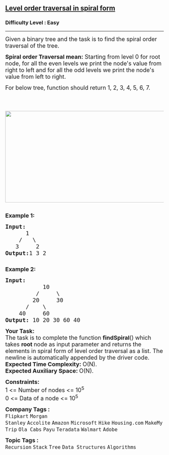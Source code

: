 <h2><a href="https://www.geeksforgeeks.org/problems/level-order-traversal-in-spiral-form/1?page=1&category=Recursion&difficulty=Easy&sortBy=submissions">Level order traversal in spiral form</a></h2><h3>Difficulty Level : Easy</h3><hr><div class="problems_problem_content__Xm_eO"><p><span style="font-size: 18px;">Given a binary tree and the task is to find the spiral order traversal of the tree.</span></p>
<p><span style="font-size: 18px;"><strong>Spiral order Traversal mean:</strong> Starting from level 0 for root node, for all the even levels we print the node's value from right to left and for all the odd levels we print the node's value from left to right.</span><span style="font-size: 18px;">&nbsp;</span></p>
<p><span style="font-size: 18px;">For below tree, function should return 1, 2, 3, 4, 5, 6, 7.<br><br><br><strong>&nbsp;<img style="height: 290px; width: 539px;" src="https://contribute.geeksforgeeks.org/wp-content/uploads/level.jpg" alt=""></strong></span><br>&nbsp;</p>
<p><span style="font-size: 18px;"><strong>Example 1:</strong></span></p>
<pre><span style="font-size: 18px;"><strong>Input:
</strong>&nbsp;&nbsp;&nbsp;&nbsp;&nbsp;&nbsp;1
 &nbsp;&nbsp; /&nbsp;&nbsp; \
 &nbsp;&nbsp;3&nbsp;&nbsp;&nbsp;&nbsp; 2
<strong>Output:</strong>1 3 2
</span>
</pre>
<p><span style="font-size: 18px;"><strong>Example 2:</strong></span></p>
<pre><span style="font-size: 18px;"><strong>Input:
</strong>&nbsp;&nbsp;&nbsp;&nbsp;&nbsp;&nbsp;&nbsp;&nbsp;&nbsp;&nbsp; 10
 &nbsp;&nbsp;&nbsp;&nbsp;&nbsp;&nbsp;&nbsp; /&nbsp;&nbsp;&nbsp;&nbsp; \
 &nbsp;&nbsp;&nbsp;&nbsp;&nbsp;&nbsp; 20&nbsp;&nbsp;&nbsp;&nbsp;&nbsp;30
 &nbsp;&nbsp;&nbsp;&nbsp; /&nbsp;&nbsp;&nbsp; \
 &nbsp;&nbsp; 40&nbsp;&nbsp;&nbsp;&nbsp; 60
<strong>Output: </strong>10 20 30 60 40&nbsp;
</span></pre>
<p><span style="font-size: 18px;"><strong>Your Task:</strong><br>The task is to complete the function <strong>findSpiral</strong>()&nbsp;which takes&nbsp;<strong>root&nbsp;</strong>node as input parameter&nbsp;and returns&nbsp;the elements in spiral form of level order traversal as a list. The newline is automatically appended by the driver code.<br><strong>Expected Time Complexity:&nbsp;</strong>O(N).<br><strong>Expected Auxiliary Space:&nbsp;</strong>O(N).</span></p>
<p><span style="font-size: 18px;"><strong>Constraints:</strong><br>1 &lt;= Number of nodes &lt;= 10<sup>5</sup><br>0 &lt;= Data of a node &lt;= 10<sup>5</sup></span></p></div><p><span style=font-size:18px><strong>Company Tags : </strong><br><code>Flipkart</code>&nbsp;<code>Morgan Stanley</code>&nbsp;<code>Accolite</code>&nbsp;<code>Amazon</code>&nbsp;<code>Microsoft</code>&nbsp;<code>Hike</code>&nbsp;<code>Housing.com</code>&nbsp;<code>MakeMyTrip</code>&nbsp;<code>Ola Cabs</code>&nbsp;<code>Payu</code>&nbsp;<code>Teradata</code>&nbsp;<code>Walmart</code>&nbsp;<code>Adobe</code>&nbsp;<br><p><span style=font-size:18px><strong>Topic Tags : </strong><br><code>Recursion</code>&nbsp;<code>Stack</code>&nbsp;<code>Tree</code>&nbsp;<code>Data Structures</code>&nbsp;<code>Algorithms</code>&nbsp;
